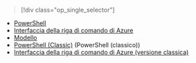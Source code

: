 > [!div class="op_single_selector"]
- [PowerShell](../articles/virtual-network/virtual-network-deploy-multinic-arm-ps.md)
- [Interfaccia della riga di comando di Azure](../articles/virtual-network/virtual-network-deploy-multinic-arm-cli.md)
- [Modello](../articles/virtual-network/virtual-network-deploy-multinic-arm-template.md)
- [PowerShell (Classic)](../articles/virtual-network/virtual-network-deploy-multinic-classic-ps.md) (PowerShell (classico))
- [Interfaccia della riga di comando di Azure (versione classica)](../articles/virtual-network/virtual-network-deploy-multinic-classic-cli.md)


<!--HONumber=Nov16_HO3-->



